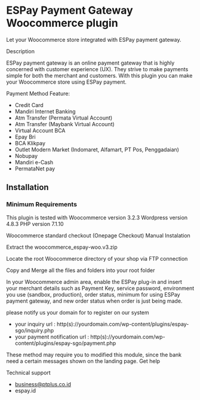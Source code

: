 
# ESPay Payment Gateway Woocommerce plugin
Let your Woocommerce store integrated with ESPay payment gateway.

Description

ESPay payment gateway is an online payment gateway that is highly concerned with customer experience (UX). They strive to make payments simple for both the merchant and customers. With this plugin you can make your Woocommerce store using ESPay payment.

Payment Method Feature:

* Credit Card
* Mandiri Internet Banking
* Atm Transfer (Permata Virtual Account)
* Atm Transfer (Maybank Virtual Account)
* Virtual Account BCA
* Epay Bri
* BCA Klikpay
* Outlet Modern Market (Indomaret, Alfamart, PT Pos, Penggadaian)
* Nobupay
* Mandiri e-Cash
* PermataNet pay

## Installation

### Minimum Requirements

This plugin is tested with Woocommerce version 3.2.3
Wordpress version 4.8.3
PHP version 7.1.10

Woocommerce standard checkout (Onepage Checkout)
Manual Instalation

Extract the woocommerce_espay-woo.v3.zip

Locate the root Woocommerce directory of your shop via FTP connection

Copy and Merge all the files and folders into your root folder

In your Woocommerce admin area, enable the ESPay plug-in and insert your merchant details such as Payment Key, service password, environment you use (sandbox, production), order status, minimum for using ESPay payment gateway, and new order status when order is just being made.

please notify us your domain for to register on our system
* your inquiry url : http(s)://yourdomain.com/wp-content/plugins/espay-sgo/inquiry.php
* your payment notification url : http(s)://yourdomain.com/wp-content/plugins/espay-sgo/payment.php

These method may require you to modified this module, since the bank need a certain messages shown on the landing page.
Get help

Technical support
* business@ptplus.co.id
* espay.id
